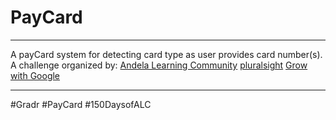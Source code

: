 # PayCard
------
A payCard system for detecting card type as user provides card number(s).
A challenge organized by:
[Andela Learning Community](https://andela.com/alc/)
[pluralsight](https://app.pluralsight.com)
[Grow with Google](https://grow.google/)

------
#Gradr
#PayCard
#150DaysofALC
